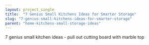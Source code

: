 ```yaml
---
layout: project_single
title:  "7 Genius Small Kitchens Ideas for Smarter Storage"
slug: "7-genius-small-kitchens-ideas-for-smarter-storage"
parent: "home-kitchens-small-storage-ideas"
---
```

7 genius small kitchen ideas - pull out cutting board with marble top